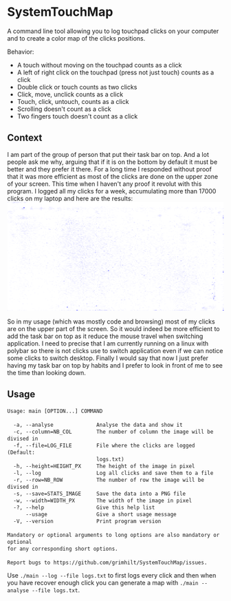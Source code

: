 # SystemTouchMap

A command line tool allowing you to log touchpad clicks on your computer and to create a color map of the clicks positions.

Behavior:
* A touch without moving on the touchpad counts as a click
* A left of right click on the touchpad (press not just touch) counts as a click
* Double click or touch counts as two clicks
* Click, move, unclick counts as a click
* Touch, click, untouch, counts as a click
* Scrolling doesn't count as a click
* Two fingers touch doesn't count as a click

## Context

I am part of the group of person that put their task bar on top. And a lot people ask me why, arguing that if it is on the bottom by default it must be better and they prefer it there. For a long time I responded without proof that it was more efficient as most of the clicks are done on the upper zone of your screen.
This time when I haven't any proof it revolut with this program. I logged all my clicks for a week, accumulating more than 17000 clicks on my laptop and here are the results: 
![200x200 map of clicks](https://github.com/grimhilt/medias/blob/master/SystemTouchMap/200200.png)

So in my usage (which was mostly code and browsing) most of my clicks are on the upper part of the screen. So it would indeed be more efficient to add the task bar on top as it reduce the mouse travel when switching application. I need to precise that I am currently running on a linux with polybar so there is not clicks use to switch application even if we can notice some clicks to switch desktop. Finally I would say that now I just prefer having my task bar on top by habits and I prefer to look in front of me to see the time than looking down.

## Usage

```console
Usage: main [OPTION...] COMMAND

  -a, --analyse              Analyse the data and show it
  -c, --column=NB_COL        The number of column the image will be divised in
  -f, --file=LOG_FILE        File where the clicks are logged (Default:
                             logs.txt)
  -h, --height=HEIGHT_PX     The height of the image in pixel
  -l, --log                  Log all clicks and save them to a file
  -r, --row=NB_ROW           The number of row the image will be divised in
  -s, --save=STATS_IMAGE     Save the data into a PNG file
  -w, --width=WIDTH_PX       The width of the image in pixel
  -?, --help                 Give this help list
      --usage                Give a short usage message
  -V, --version              Print program version

Mandatory or optional arguments to long options are also mandatory or optional
for any corresponding short options.

Report bugs to https://github.com/grimhilt/SystemTouchMap/issues.
```

Use ``./main --log --file logs.txt`` to first logs every click and then when you have recover enough click you can generate a map with ``./main --analyse --file logs.txt``.